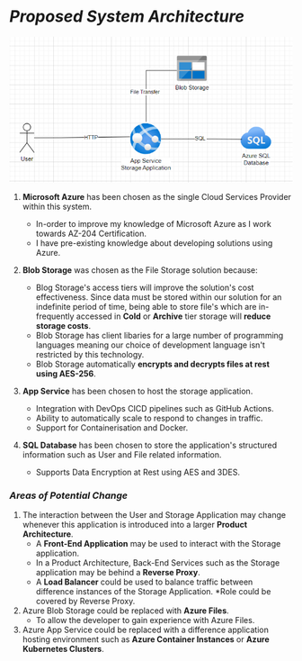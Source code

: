 # ___Proposed System Architecture___

![Architecture Diagram](../../images/architectureDiagram.png)

1. **Microsoft Azure** has been chosen as the single Cloud Services Provider within this system.
    - In-order to improve my knowledge of Microsoft Azure as I work towards AZ-204 Certification.
    - I have pre-existing knowledge about developing solutions using Azure.
2. **Blob Storage** was chosen as the File Storage solution because:
    - Blog Storage's access tiers will improve the solution's cost effectiveness. Since data must be stored within our solution for an indefinite period of time, being able to store file's which are in-frequently accessed in **Cold** or **Archive** tier storage will **reduce storage costs**.
    - Blob Storage has client libaries for a large number of programming languages meaning our choice of development language isn't restricted by this technology.
    - Blob Storage automatically **encrypts and decrypts files at rest using AES-256**.

3. **App Service** has been chosen to host the storage application. 
    - Integration with DevOps CICD pipelines such as GitHub Actions.
    - Ability to automatically scale to respond to changes in traffic.
    - Support for Containerisation and Docker.

4. **SQL Database** has been chosen to store the application's structured information such as User and File related information.
    - Supports Data Encryption at Rest using AES and 3DES.


### ___Areas of Potential Change___
1. The interaction between the User and Storage Application may change whenever this application is introduced into a larger **Product Architecture**.
    - A **Front-End Application** may be used to interact with the Storage application.
    - In a Product Architecture, Back-End Services such as the Storage application may be behind a **Reverse Proxy**.  
    - A **Load Balancer** could be used to balance traffic between difference instances of the Storage Application. *Role could be covered by Reverse Proxy.
2. Azure Blob Storage could be replaced with **Azure Files**.
    - To allow the developer to gain experience with Azure Files.
3. Azure App Service could be replaced with a difference application hosting environment such as **Azure Container Instances** or **Azure Kubernetes Clusters**.
